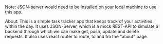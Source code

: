 Note: JSON-server would need to be installed on your local machine to use  this app.


About:
This is a simple task tracker app that keeps track of your activities within the day. It uses JSON-Server, which is a mock REST-API to simulate a backend through which we can make get, push, update and delete requests. It also uses react router to route, to and fro the "about" page.
